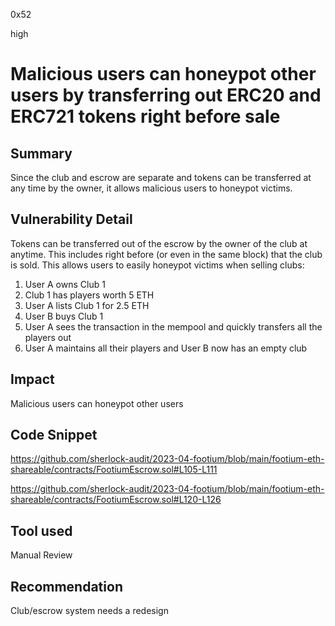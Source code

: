 0x52

high

# Malicious users can honeypot other users by transferring out ERC20 and ERC721 tokens right before sale

## Summary

Since the club and escrow are separate and tokens can be transferred at any time by the owner, it allows malicious users to honeypot victims. 

## Vulnerability Detail

Tokens can be transferred out of the escrow by the owner of the club at anytime. This includes right before (or even in the same block) that the club is sold. This allows users to easily honeypot victims when selling clubs:

1) User A owns Club 1
2) Club 1 has players worth 5 ETH
3) User A lists Club 1 for 2.5 ETH
4) User B buys Club 1
5) User A sees the transaction in the mempool and quickly transfers all the players out
6) User A maintains all their players and User B now has an empty club

## Impact

Malicious users can honeypot other users

## Code Snippet

https://github.com/sherlock-audit/2023-04-footium/blob/main/footium-eth-shareable/contracts/FootiumEscrow.sol#L105-L111

https://github.com/sherlock-audit/2023-04-footium/blob/main/footium-eth-shareable/contracts/FootiumEscrow.sol#L120-L126

## Tool used

Manual Review

## Recommendation

Club/escrow system needs a redesign